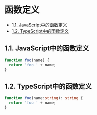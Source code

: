 # 函数定义

- [1.1. JavaScript中的函数定义](#11-javascript中的函数定义)
- [1.2. TypeScript中的函数定义](#12-typescript中的函数定义)

## 1.1. JavaScript中的函数定义
```javascript
function foo(name) {
  return 'foo ' + name;
}
```

## 1.2. TypeScript中的函数定义
```typescript
function foo(name:string): string {
  return 'foo ' + name;
}
```
